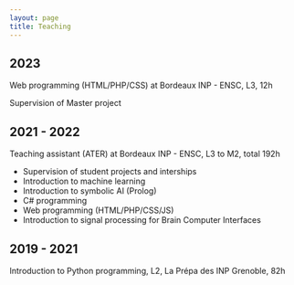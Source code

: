 ```yaml
---
layout: page
title: Teaching
---
```


## 2023

Web programming (HTML/PHP/CSS) at Bordeaux INP - ENSC, L3, 12h

Supervision of Master project 

## 2021 - 2022

Teaching assistant (ATER) at Bordeaux INP - ENSC, L3 to M2, total 192h
 - Supervision of student projects and interships
 - Introduction to machine learning
 - Introduction to symbolic AI (Prolog)
 - C# programming
 - Web programming (HTML/PHP/CSS/JS)
 - Introduction to signal processing for Brain Computer Interfaces

## 2019 - 2021

Introduction to Python programming, L2, La Prépa des INP Grenoble, 82h
